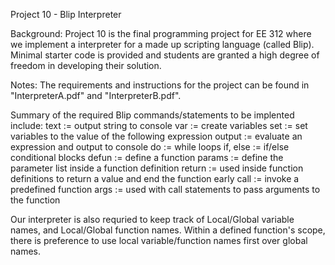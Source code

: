 Project 10 - Blip Interpreter

Background: 
Project 10 is the final programming project for EE 312 where we implement a interpreter for a made up scripting language (called Blip). 
Minimal starter code is provided and students are granted a high degree of freedom in developing their solution.

Notes: 
The requirements and instructions for the project can be found in "InterpreterA.pdf" and "InterpreterB.pdf".

Summary of the required Blip commands/statements to be implented include: 
text := output string to console 
var := create variables 
set := set variables to the value of the following expression 
output := evaluate an expression and output to console 
do := while loops 
if, else := if/else conditional blocks 
defun := define a function 
params := define the parameter list inside a function definition 
return := used inside function definitions to return a value and end the function early 
call := invoke a predefined function 
args := used with call statements to pass arguments to the function

Our interpreter is also requried to keep track of Local/Global variable names, and Local/Global function names. 
Within a defined function's scope, there is preference to use local variable/function names first over global names.
